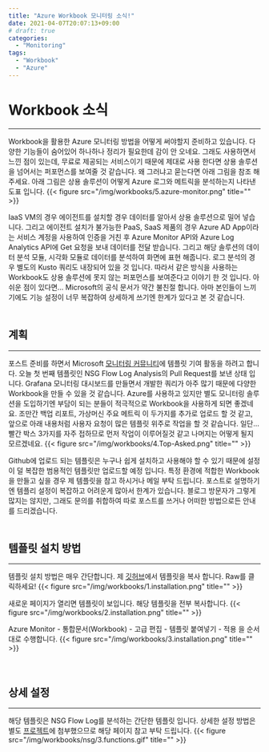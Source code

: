 ```yaml
---
title: "Azure Workbook 모니터링 소식!"
date: 2021-04-07T20:07:13+09:00
# draft: true
categories:
  - "Monitoring"
tags:
  - "Workbook"
  - "Azure"
---
```


# Workbook 소식
----
Workbook을 활용한 Azure 모니터링 방법을 어떻게 써야할지 준비하고 있습니다. 다양한 기능들이 숨어있어 하나하나 정리가 필요한데 감이 안 오네요. 그래도 사용하면서 느낀 점이 있는데, 무료로 제공되는 서비스이기 때문에 제대로 사용 한다면 상용 솔루션을 넘어서는 퍼포먼스를 보여줄 것 같습니다. 왜 그러냐고 묻는다면 아래 그림을 참조 해주세요. 아래 그림은 상용 솔루션이 어떻게 Azure 로그와 메트릭을 분석하는지 나타낸 도표 입니다.
{{< figure src="/img/workbooks/5.azure-monitor.png" title="" >}}

IaaS VM의 경우 에이전트를 설치할 경우 데이터를 알아서 상용 솔루션으로 밀어 넣습니다. 그리고 에이전트 설치가 불가능한 PaaS, SaaS 제품의 경우 Azure AD App이라는 서비스 계정을 사용하여 인증을 거친 후 Azure Monitor API와 Azure Log Analytics API에 Get 요청을 보내 데이터를 전달 받습니다. 그리고 해당 솔루션의 데이터 분석 모듈, 시각화 모듈로 데이터를 분석하여 화면에 표현 해줍니다. 로그 분석의 경우 별도의 Kusto 쿼리도 내장되어 있을 것 입니다. 따라서 같은 방식을 사용하는 Workbook도 상용 솔루션에 못지 않는 퍼포먼스를 보여준다고 이야기 한 것 입니다. 아쉬운 점이 있다면... Microsoft의 공식 문서가 약간 불친절 합니다. 아마 본인들이 느끼기에도 기능 설정이 너무 복잡하여 상세하게 쓰기엔 한계가 있다고 본 것 같습니다.  
　  

## 계획
----
포스트 준비를 하면서 Microsoft [모니터링 커뮤니티](https://github.com/microsoft/AzureMonitorCommunity)에 템플릿 기여 활동을 하려고 합니다. 오늘 첫 번째 템플릿인 NSG Flow Log Analysis의 Pull Request를 보낸 상태 입니다. Grafana 모니터링 대시보드를 만들면서 개발한 쿼리가 아주 많기 때문에 다양한 Workbook을 만들 수 있을 것 같습니다. Azure를 사용하고 있지만 별도 모니터링 솔루션을 도입하기엔 부담이 되는 분들이 적극적으로 Workbook을 사용하게 되면 좋겠네요. 조만간 백업 리포트, 가상머신 주요 메트릭 이 두가지를 추가로 업로드 할 것 같고, 앞으로 아래 내용처럼 사용자 요청이 많은 템플릿 위주로 작업을 할 것 같습니다. 일단... 빨간 박스 3가지를 자주 접하므로 먼저 작업이 이루어질것 같고 나머지는 어떻게 될지 모르겠네요.
{{< figure src="/img/workbooks/4.Top-Asked.png" title="" >}}  

Github에 업로드 되는 템플릿은 누구나 쉽게 설치하고 사용해야 할 수 있기 때문에 설정이 덜 복잡한 범용적인 템플릿만 업로드할 예정 입니다. 특정 환경에 적합한 Workbook을 만들고 싶을 경우 제 템플릿을 참고 하시거나 메일 부탁 드립니다. 포스트로 설명하기엔 템플리 설정이 복잡하고 어려운게 많아서 한계가 있습니다. 블로그 방문자가 그렇게 많지는 않지만, 그래도 문의를 취합하여 따로 포스트를 쓰거나 어떠한 방법으로든 안내를 드리겠습니다.  
　  

## 템플릿 설치 방법
----
템플릿 설치 방법은 매우 간단합니다. 제 [깃허브](https://github.com/chupark/AzureMonitorCommunity/blob/master/Azure%20Services/Network%20Watcher/Workbooks/NSG%20Flow%20Log/NSG%20Flow%20Log%20Analysis.workbook)에서 템플릿을 복사 합니다. Raw를 클릭하세요!
{{< figure src="/img/workbooks/1.installation.png" title="" >}}

새로운 페이지가 열리면 템플릿이 보입니다. 해당 템플릿을 전부 복사합니다.
{{< figure src="/img/workbooks/2.installation.png" title="" >}}

Azure Monitor - 통합문서(Workbook) - 고급 편집 - 템플릿 붙여넣기 - 적용 을 순서대로 수행합니다.
{{< figure src="/img/workbooks/3.installation.png" title="" >}}  

　  
## 상세 설정
----
해당 템플릿은 NSG Flow Log를 분석하는 간단한 템플릿 입니다. 상세한 설정 방법은 별도 [프로젝트](https://github.com/chupark/AzureMonitorCommunity/tree/master/Azure%20Services/Network%20Watcher/Workbooks/NSG%20Flow%20Log)에 첨부했으므로 해당 페이지 참고 부탁 드립니다.
{{< figure src="/img/workbooks/nsg/3.functions.gif" title="" >}}  